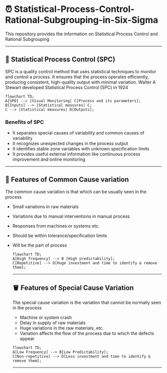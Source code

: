 # ⏰ Statistical-Process-Control-Rational-Subgrouping-in-Six-Sigma
This repository provides the information on Statistical Process Control and Rational Subgrouping

---

## 🏺 Statistical Process Control (SPC)
SPC is a quality control method that uses statistical techniques to monitor and control a process. It ensures that the process operates efficiently, producing consistent, high-quality output with minimal variation. Walter A Stewart developed Statistical Process Control (SPC) in 1924

```mermaid
flowchart TD;
A[SPD] --> |Visual Monitoring| C[Process and its parameters];
B[Inputs] --> |Statistical measures| C;
C --> |Statistical measures| D[Outputs];
```

### Benefits of SPC
- It separates special causes of variability and common causes of variability
- It recognizes unexpected changes in the process output
- It identifies stable zone variables with unknown specification limits
- It provides useful external information like continuous process improvement and online monitoring

---

## 🔋 Features of Common Cause variation
The common cause variation is that which can be usually seen in the process
- Small variations in raw materials
- Variations due to manual interventions in manual process
- Responses from machines or systems etc.
- Should be within tolerance/specification limits
- Will be the part of process

  ```mermaid
  flowchart TD;
  A[High frequency] --> B [High predictability];
  C[Repetitive] --> D[Huge investment and time to identify & remove them];
  ```

  ---

  ## 🪣 Features of Special Cause Variation
  The special cause variation is the variation that cannot be normally seen in the process
  - Machine or system crash
  - Delay in supply of raw materials
  - Huge variations in the raw materials, etc.
  - Variation affects the flow of the process due to which the defects appear

  ```mermaid
  flowchart TD;
  A[Low Frequency] --> B[Low Predictability];
  C[Non-repetitive] --> D[Less investment and time to identify & remove them];
  ```

  ---
